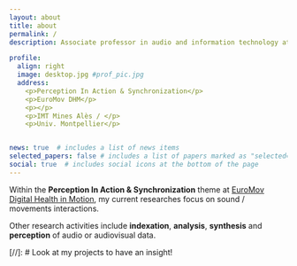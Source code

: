 ```yaml
---
layout: about
title: about
permalink: /
description: Associate professor in audio and information technology at IMT Mines Ales.

profile:
  align: right
  image: desktop.jpg #prof_pic.jpg
  address: 
    <p>Perception In Action & Synchronization</p>
    <p>EuroMov DHM</p>
    <p></p>
    <p>IMT Mines Alès / </p>
    <p>Univ. Montpellier</p>


news: true  # includes a list of news items
selected_papers: false # includes a list of papers marked as "selected={true}"
social: true  # includes social icons at the bottom of the page
---
```


Within the <b>Perception In Action & Synchronization</b> theme at <a href="https://dhm.euromov.eu/" target=blank>EuroMov Digital Health in Motion</a>, my current researches focus on sound / movements interactions.

Other research activities include <b>indexation</b>, <b>analysis</b>, <b>synthesis</b> and <b>perception</b> of audio or audiovisual data.

[//]: # Look at my projects to have an insight!
